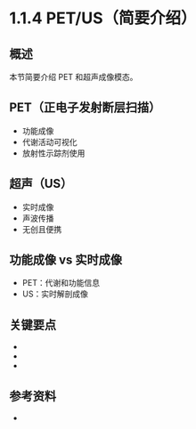 # 1.1.4 PET/US（简要介绍）

## 概述

本节简要介绍 PET 和超声成像模态。

## PET（正电子发射断层扫描）
- 功能成像
- 代谢活动可视化
- 放射性示踪剂使用

## 超声（US）
- 实时成像
- 声波传播
- 无创且便携

## 功能成像 vs 实时成像
- PET：代谢和功能信息
- US：实时解剖成像

## 关键要点

- 
- 
- 

## 参考资料

- 

